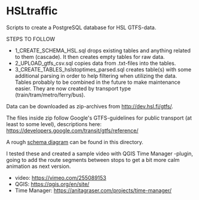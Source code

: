 # HSLtraffic

Scripts to create a PostgreSQL database for HSL GTFS-data.

STEPS TO FOLLOW
- 1_CREATE_SCHEMA_HSL.sql drops existing tables and anything related to them (cascade). It then creates empty tables for raw data.
- 2_UPLOAD_gtfs_csv.sql copies data from .txt-files into the tables.
- 3_CREATE_TABLES_hslstoptimes_parsed.sql creates table(s) with some additional parsing in order to help filtering when utilizing the data. Tables probably to be combined in the future to make maintenance easier. They are now created by transport type (train/tram/metro/ferry/bus).

Data can be downloaded as zip-archives from http://dev.hsl.fi/gtfs/.

The files inside zip follow Google's GTFS-guidelines for public transport (at least to some level), descriptions here: https://developers.google.com/transit/gtfs/reference/

A rough [schema diagram](HSL_GTFS_schema.png) can be found in this directory.

I tested these and created a sample video with QGIS Time Manager -plugin, going to add the route segments between stops to get a bit more calm animation as next version.
- video: https://vimeo.com/255089153
- QGIS: https://qgis.org/en/site/
- Time Manager: https://anitagraser.com/projects/time-manager/
